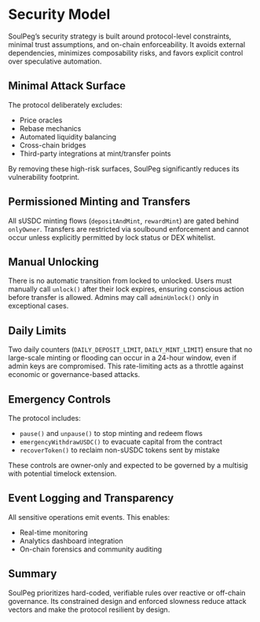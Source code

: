 


# Security Model

SoulPeg’s security strategy is built around protocol-level constraints, minimal trust assumptions, and on-chain enforceability. It avoids external dependencies, minimizes composability risks, and favors explicit control over speculative automation.

## Minimal Attack Surface

The protocol deliberately excludes:
- Price oracles
- Rebase mechanics
- Automated liquidity balancing
- Cross-chain bridges
- Third-party integrations at mint/transfer points

By removing these high-risk surfaces, SoulPeg significantly reduces its vulnerability footprint.

## Permissioned Minting and Transfers

All sUSDC minting flows (`depositAndMint`, `rewardMint`) are gated behind `onlyOwner`. Transfers are restricted via soulbound enforcement and cannot occur unless explicitly permitted by lock status or DEX whitelist.

## Manual Unlocking

There is no automatic transition from locked to unlocked. Users must manually call `unlock()` after their lock expires, ensuring conscious action before transfer is allowed. Admins may call `adminUnlock()` only in exceptional cases.

## Daily Limits

Two daily counters (`DAILY_DEPOSIT_LIMIT`, `DAILY_MINT_LIMIT`) ensure that no large-scale minting or flooding can occur in a 24-hour window, even if admin keys are compromised. This rate-limiting acts as a throttle against economic or governance-based attacks.

## Emergency Controls

The protocol includes:

- `pause()` and `unpause()` to stop minting and redeem flows
- `emergencyWithdrawUSDC()` to evacuate capital from the contract
- `recoverToken()` to reclaim non-sUSDC tokens sent by mistake

These controls are owner-only and expected to be governed by a multisig with potential timelock extension.

## Event Logging and Transparency

All sensitive operations emit events. This enables:

- Real-time monitoring
- Analytics dashboard integration
- On-chain forensics and community auditing

## Summary

SoulPeg prioritizes hard-coded, verifiable rules over reactive or off-chain governance. Its constrained design and enforced slowness reduce attack vectors and make the protocol resilient by design.